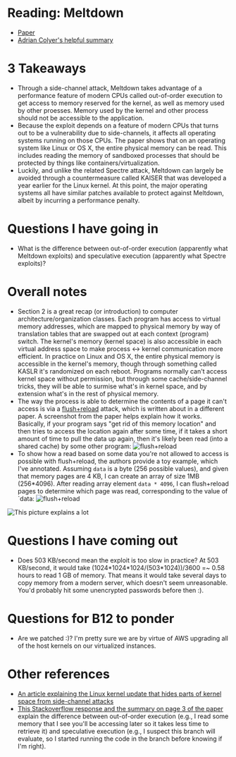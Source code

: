 # Reading: Meltdown
* [Paper](https://meltdownattack.com/meltdown.pdf)
* [Adrian Colyer's helpful summary](https://blog.acolyer.org/2018/01/15/meltdown/)


# 3 Takeaways
* Through a side-channel attack, Meltdown takes advantage of a performance feature of modern CPUs called out-of-order execution to get access to memory reserved for the kernel, as well as memory used by other proesses. Memory used by the kernel and other process should not be accessible to the application.
* Because the exploit depends on a feature of modern CPUs that turns out to be a vulnerability due to side-channels, it affects all operating systems running on those CPUs. The paper shows that on an operating system like Linux or OS X, the entire physical memory can be read. This includes reading the memory of sandboxed processes that should be protected by things like containers/virtualization.
* Luckily, and unlike the related Spectre attack, Meltdown can largely be avoided through a countermeasure called KAISER that was developed a year earlier for the Linux kernel. At this point, the major operating systems all have similar patches available to protect against Meltdown, albeit by incurring a performance penalty.

# Questions I have going in
* What is the difference between out-of-order execution (apparently what Meltdown exploits) and speculative execution (apparently what Spectre exploits)?

# Overall notes
* Section 2 is a great recap (or introduction) to computer architecture/organization classes. Each program has access to virtual memory addresses, which are mapped to physical memory by way of translation tables that are swapped out at each context (program) switch. The kernel's memory (kernel space) is also accessible in each virtual address space to make process <-> kernel communication more efficient. In practice on Linux and OS X, the entire physical memory is accessible in the kernel's memory, though through something called KASLR it's randomized on each reboot. Programs normally can't access kernel space without permission, but through some cache/side-channel tricks, they will be able to surmise what's in kernel space, and by extension what's in the rest of physical memory.
* The way the process is able to determine the contents of a page it can't access is via a [flush+reload](https://eprint.iacr.org/2013/448.pdf) attack, which is written about in a different paper. A screenshot from the paper helps explain how it works. Basically, if your program says "get rid of this memory location" and then tries to access the location again after some time, if it takes a short amount of time to pull the data up again, then it's likely been read (into a shared cache) by some other program:
![flush+reload](https://marcua.keybase.pub/meltdown-screenshots/flush-reload.png)
* To show how a read based on some data you're not allowed to access is possible with flush+reload, the authors provide a toy example, which I've annotated. Assuming `data` is a byte (256 possible values), and given that memory pages are 4 KB, I can create an array of size 1MB (256\*4096). After reading array element `data * 4096`, I can flush+reload pages to determine which page was read, corresponding to the value of `data:
![flush+reload](https://marcua.keybase.pub/meltdown-screenshots/toy-example.png)



![This picture explains a lot](https://adriancolyer.files.wordpress.com/2018/01/meltdown-listing-2.jpeg?w=200&zoom=2)

# Questions I have coming out
* Does 503 KB/second mean the exploit is too slow in practice? At 503 KB/second, it would take (1024\*1024\*1024\/(503\*1024))\/3600 \=\~ 0.58 hours to read 1 GB of memory. That means it would take several days to copy memory from a modern server, which doesn't seem unreasonable. You'd probably hit some unencrypted passwords before then :).

# Questions for B12 to ponder
* Are we patched :)? I'm pretty sure we are by virtue of AWS upgrading all of the host kernels on our virtualized instances.

# Other references
* [An article explaining the Linux kernel update that hides parts of kernel space from side-channel attacks](https://lwn.net/Articles/738975/)
* [This Stackoverflow response and the summary on page 3 of the paper](https://stackoverflow.com/questions/49601910/out-of-order-execution-vs-speculative-execution) explain the difference between out-of-order execution (e.g., I read some memory that I see you'll be accessing later so it takes less time to retrieve it) and speculative execution (e.g., I suspect this branch will evaluate, so I started running the code in the branch before knowing if I'm right).
